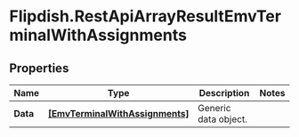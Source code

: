 # Flipdish.RestApiArrayResultEmvTerminalWithAssignments

## Properties

Name | Type | Description | Notes
------------ | ------------- | ------------- | -------------
**Data** | [**[EmvTerminalWithAssignments]**](EmvTerminalWithAssignments.md) | Generic data object. | 


